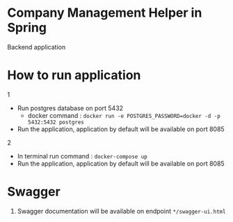# Company Management Helper in Spring

Backend application

# How to run application
1
  * Run postgres database on port 5432
    - docker command : `docker run -e POSTGRES_PASSWORD=docker -d -p 5432:5432 postgres`
  * Run the application, application by default will be available on port 8085

2
  * In terminal run command : `docker-compose up`
  * Run the application, application by default will be available on port 8085

# Swagger
1. Swagger documentation will be available on endpoint `*/swagger-ui.html`
